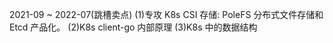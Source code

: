 

2021-09 ~ 2022-07(跳槽卖点)
(1)专攻 K8s CSI 存储: PoleFS 分布式文件存储和 Etcd 产品化。
(2)K8s client-go 内部原理
(3)K8s 中的数据结构
